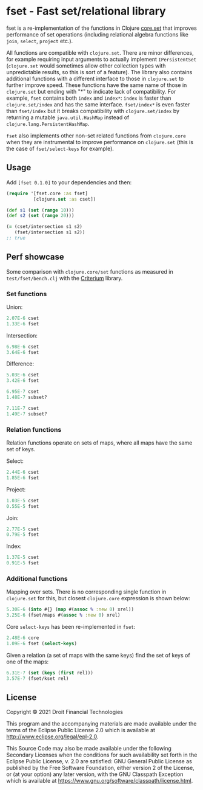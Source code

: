 # fset - Fast set/relational library

fset is a re-implementation of the functions in Clojure [core.set](https://clojure.github.io/clojure/#clojure.set) that improves performance of set operations (including relational algebra functions like `join`, `select`, `project` etc.).

All functions are compatible with `clojure.set`. There are minor differences, for example requiring input arguments to actually implement `IPersistentSet` (`clojure.set` would sometimes allow other collection types with unpredictable results, so this is sort of a feature). The library also contains additional functions with a different interface to those in `clojure.set` to further improve speed. These functions have the same name of those in `clojure.set` but ending with "*" to indicate lack of compatibility. For example, `fset` contains both `index` and `index*`: `index` is faster than `clojure.set/index` and has the same interface. `fset/index*` is even faster than `fset/index` but it breaks compatibility with `clojure.set/index` by returning a mutable `java.util.HashMap` instead of `clojure.lang.PersistentHashMap`.

`fset` also implements other non-set related functions from `clojure.core` when they are instrumental to improve performance on `clojure.set` (this is the case of `fset/select-keys` for example).

## Usage

Add `[fset 0.1.0]` to your dependencies and then:

```clojure
(require '[fset.core :as fset]
          [clojure.set :as cset])

(def s1 (set (range 10)))
(def s2 (set (range 20)))

(= (cset/intersection s1 s2)
   (fset/intersection s1 s2))
;; true
```

## Perf showcase

Some comparison with `clojure.core/set` functions as measured in `test/fset/bench.clj` with the [Criterium](https://github.com/hugoduncan/criterium) library.

### Set functions

Union:

```clojure
2.07E-6 cset
1.33E-6 fset
```

Intersection:

```clojure
6.98E-6 cset
3.64E-6 fset
```

Difference:

```clojure
5.03E-6 cset
3.42E-6 fset
```

```clojure
6.95E-7 cset
1.48E-7 subset?
```

```clojure
7.11E-7 cset
1.49E-7 subset?
```

### Relation functions

Relation functions operate on sets of maps, where all maps have the same set of keys.

Select:

```clojure
2.44E-6 cset
1.85E-6 fset
```

Project:

```clojure
1.03E-5 cset
0.55E-5 fset
```

Join:

```clojure
2.77E-5 cset
0.79E-5 fset
```

Index:

```clojure
1.37E-5 cset
0.91E-5 fset
```

### Additional functions

Mapping over sets. There is no corresponding single function in `clojure.set` for this, but closest `clojure.core` expression is shown below:

```clojure
5.30E-6 (into #{} (map #(assoc % :new 0) xrel))
3.25E-6 (fset/maps #(assoc % :new 0) xrel)
```

Core `select-keys` has been re-implemented in `fset`:

```clojure
2.48E-6 core
1.09E-6 fset (select-keys)
```

Given a relation (a set of maps with the same keys) find the set of keys of one of the maps:

```clojure
6.31E-7 (set (keys (first rel)))
3.57E-7 (fset/kset rel)
```

## License

Copyright © 2021 Droit Financial Technologies

This program and the accompanying materials are made available under the
terms of the Eclipse Public License 2.0 which is available at
http://www.eclipse.org/legal/epl-2.0.

This Source Code may also be made available under the following Secondary
Licenses when the conditions for such availability set forth in the Eclipse
Public License, v. 2.0 are satisfied: GNU General Public License as published by
the Free Software Foundation, either version 2 of the License, or (at your
option) any later version, with the GNU Classpath Exception which is available
at https://www.gnu.org/software/classpath/license.html.
